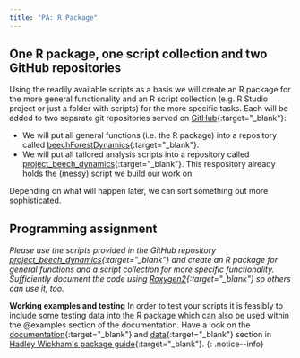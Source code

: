 ```yaml
---
title: "PA: R Package"
---
```



## One R package, one script collection and two GitHub repositories

Using the readily available scripts as a basis we will create an R package for the more general functionality and an R script collection (e.g. R Studio project or just a folder with scripts) for the more specific tasks. Each will be added to two separate git repositories served on [GitHub](https://github.com/){:target="_blank"}:

* We will put all general functions (i.e. the R package) into a repository called [beechForestDynamics](https://github.com/marburg-open-courseware/beechForestDynamics){:target="_blank"}.
* We will put all tailored analysis scripts into a repository called [project_beech_dynamics](https://github.com/marburg-open-courseware/project_beech_dynamics){:target="_blank"}. This respository already holds the (messy) script we build our work on.

Depending on what will happen later, we can sort something out more sophisticated.

## Programming assignment
*Please use the scripts provided in the GitHub repository [project_beech_dynamics](https://github.com/marburg-open-courseware/project_beech_dynamics){:target="_blank"} and create an R package for general functions and a script collection for more specific functionality. Sufficiently document the code using [Roxygen2](http://r-pkgs.had.co.nz/man.html){:target="_blank"} so others can use it, too.*

**Working examples and testing** In order to test your scripts it is feasibly to include some testing data into the R package which can also be used within the @examples section of the documentation. Have a look on the [documentation](http://r-pkgs.had.co.nz/man.html){:target="_blank"} and [data](http://r-pkgs.had.co.nz/inst.html){:target="_blank"} section in [Hadley Wickham's package guide](http://r-pkgs.had.co.nz/data.html){:target="_blank"}.
{: .notice--info}



